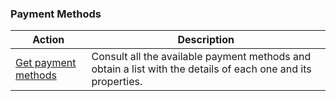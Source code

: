 ### Payment Methods

|Action|Description|
|---|---|
|[Get payment methods](https://www.mercadopago[FAKER][URL][DOMAIN]/developers/en/reference/payment_methods/_payment_methods/get)|Consult all the available payment methods and obtain a list with the details of each one and its properties.|
